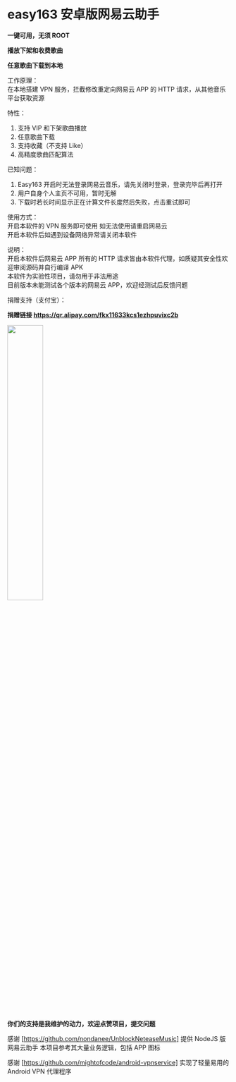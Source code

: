# easy163 安卓版网易云助手  

**一键可用，无须 ROOT**  

**播放下架和收费歌曲**  

**任意歌曲下载到本地**  

工作原理：  
在本地搭建 VPN 服务，拦截修改重定向网易云 APP 的 HTTP 请求，从其他音乐平台获取资源

特性：
1. 支持 VIP 和下架歌曲播放
2. 任意歌曲下载
3. 支持收藏（不支持 Like）
4. 高精度歌曲匹配算法

已知问题：   
1. Easy163 开启时无法登录网易云音乐，请先关闭时登录，登录完毕后再打开
2. 用户自身个人主页不可用，暂时无解
3. 下载时若长时间显示正在计算文件长度然后失败，点击重试即可

使用方式：    
开启本软件的 VPN 服务即可使用
如无法使用请重启网易云  
开启本软件后如遇到设备网络异常请关闭本软件  

说明：    
开启本软件后网易云 APP 所有的 HTTP 请求皆由本软件代理，如质疑其安全性欢迎审阅源码并自行编译 APK     
本软件为实验性项目，请勿用于非法用途      
目前版本未能测试各个版本的网易云 APP，欢迎经测试后反馈问题    


捐赠支持（支付宝）：

**捐赠链接 https://qr.alipay.com/fkx11633kcs1ezhpuvixc2b**

<img src="https://wx1.sinaimg.cn/mw690/00622KNxgy1gidsm87al4j30mx0mxad9.jpg" width="40%">

**你们的支持是我维护的动力，欢迎点赞项目，提交问题**

感谢 [https://github.com/nondanee/UnblockNeteaseMusic] 提供 NodeJS 版网易云助手 
本项目参考其大量业务逻辑，包括 APP 图标

感谢 [https://github.com/mightofcode/android-vpnservice] 实现了轻量易用的 Android VPN 代理程序
